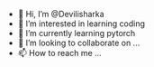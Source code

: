 - 👋 Hi, I’m @Devilisharka
- 👀 I’m interested in learning coding
- 🌱 I’m currently learning pytorch
- 💞️ I’m looking to collaborate on ...
- 📫 How to reach me ...

<!---
Devilisharka/Devilisharka is a ✨ special ✨ repository because its `README.md` (this file) appears on your GitHub profile.
You can click the Preview link to take a look at your changes.
--->
